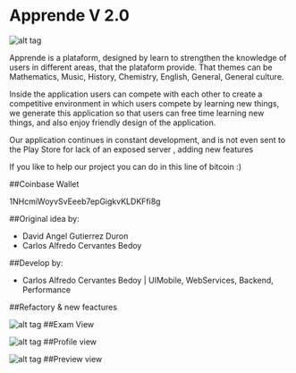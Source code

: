 # Apprende V 2.0

![alt tag](https://raw.githubusercontent.com/cbedoy/ApprendeV2/develop/shortcuts/splash.png)

Apprende is a plataform, designed by learn to strengthen the knowledge of users in different areas, that the plataform provide. That themes can be Mathematics, Music, History, Chemistry, English, General, General culture.

Inside the application users can compete with each other to create a competitive environment in which users compete by learning new things, we generate this application so that users can free time learning new things, and also enjoy friendly design of the application.

Our application continues in constant development, and is not even sent to the Play Store for lack of an exposed server , adding new features

If you like to help our project you can do in this line of bitcoin :)

##Coinbase Wallet 

1NHcmiWoyvSvEeeb7epGigkvKLDKFfi8g


##Original idea by:

- David Angel Gutierrez Duron
- Carlos Alfredo Cervantes Bedoy

##Develop by:

- Carlos Alfredo Cervantes Bedoy | UIMobile, WebServices, Backend, Performance

##Refactory & new feactures

![alt tag](https://raw.githubusercontent.com/cbedoy/ApprendeV2/develop/shortcuts/exam.png)
##Exam View

![alt tag](https://raw.githubusercontent.com/cbedoy/ApprendeV2/develop/shortcuts/profile.png)
##Profile view

![alt tag](https://raw.githubusercontent.com/cbedoy/ApprendeV2/develop/shortcuts/preview.png)
##Preview view


